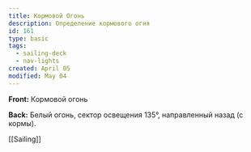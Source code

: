 ```yaml
---
title: Кормовой Огонь
description: Определение кормового огня
id: 161
type: basic
tags:
  - sailing-deck
  - nav-lights
created: April 05
modified: May 04
---
```

**Front:**
Кормовой огонь

**Back:**
Белый огонь, сектор освещения 135°, направленный назад (с кормы).

[[Sailing]] 